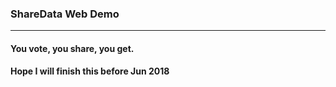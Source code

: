 ### ShareData Web Demo
---
#### You vote, you share, you get.

#### Hope I will finish this before Jun 2018
